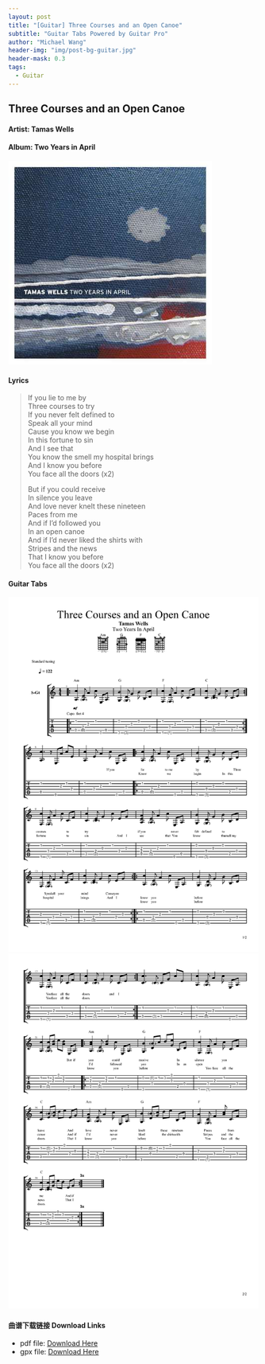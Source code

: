 ```yaml
---
layout: post
title: "[Guitar] Three Courses and an Open Canoe"
subtitle: "Guitar Tabs Powered by Guitar Pro"
author: "Michael Wang"
header-img: "img/post-bg-guitar.jpg"
header-mask: 0.3
tags:
  - Guitar
---
```

## Three Courses and an Open Canoe
#### Artist: Tamas Wells
#### Album: Two Years in April
![Album Front Cover](/img/in-post/Two_years_in_april.jpg)


#### Lyrics
> If you lie to me by  
> Three courses to try  
> If you never felt defined to  
> Speak all your mind  
> Cause you know we begin  
> In this fortune to sin  
> And I see that  
> You know the smell my hospital brings  
> And I know you before  
> You face all the doors  (x2)
>  
> But if you could receive  
> In silence you leave  
> And love never knelt these nineteen  
> Paces from me  
> And if I’d followed you  
> In an open canoe  
> And if I’d never liked the shirts with  
> Stripes and the news  
> That I know you before  
> You face all the doors  (x2)

#### Guitar Tabs
![Page 1](/img/in-post/Three_Courses_and_an_Open_Canoe_1.png)
![Page 2](/img/in-post/Three_Courses_and_an_Open_Canoe_2.png)

#### 曲谱下载链接 Download Links
- pdf file: [Download Here](http://pan.michany.xyz:8000/f/931dd331eba749698c30/?dl=1)
- gpx file: [Download Here](http://pan.michany.xyz:8000/f/471b94d7169e4b1bac17/?dl=1)